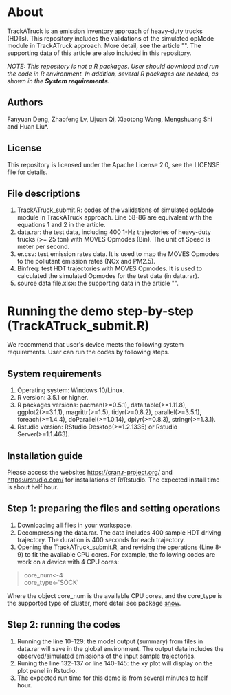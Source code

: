 # About
TrackATruck is an emission inventory approach of heavy-duty trucks (HDTs). This repository includes the validations of the simulated opMode module in TrackATruck approach. More detail, see the article "". The supporting data of this article are also included in this repository. 

*NOTE: This repository is not a R packages. User should download and run the code in R environment. In addition, several R packages are needed, as shown in the **System requirements.***

## Authors
Fanyuan Deng, Zhaofeng Lv, Lijuan Qi, Xiaotong Wang, Mengshuang Shi and Huan Liu*.
## License
This repository is licensed under the Apache License 2.0, see the LICENSE file for details.

## File descriptions
1. TrackATruck_submit.R: codes of the validations of simulated opMode module in TrackATruck approach. Line 58-86 are equivalent with the equations 1 and 2 in the article.
2. data.rar: the test data, including 400 1-Hz trajectories of heavy-duty trucks (>= 25 ton) with MOVES Opmodes (Bin). The unit of Speed is meter per second.
3. er.csv: test emission rates data. It is used to map the MOVES Opmodes to the pollutant emission rates (NOx and PM2.5).
4. Binfreq: test HDT trajectories with MOVES Opmodes. It is used to calculated the simulated Opmodes for the test data (in data.rar).
5. source data file.xlsx: the supporting data in the article "".

# Running the demo step-by-step (TrackATruck_submit.R)
We recommend that user's device meets the following system requirements. User can run the codes by following steps.

## System requirements
1. Operating system: Windows 10/Linux.
2. R version: 3.5.1 or higher.
3. R packages versions: pacman(>=0.5.1), data.table(>=1.11.8), ggplot2(>=3.1.1), magrittr(>=1.5), tidyr(>=0.8.2), parallel(>=3.5.1), foreach(>=1.4.4), doParallel(>=1.0.14), dplyr(>=0.8.3), stringr(>=1.3.1).
4. Rstudio version: RStudio Desktop(>=1.2.1335) or Rstudio Server(>=1.1.463).

## Installation guide
Please access the websites https://cran.r-project.org/ and https://rstudio.com/ for installations of R/Rstudio.
The expected install time is about helf hour.

## Step 1: preparing the files and setting operations
1. Downloading all files in your workspace.
2. Decompressing the data.rar. The data includes 400 sample HDT driving trajectory. The duration is 400 seconds for each trajectory.
3. Opening the TrackATruck_submit.R, and revising the operations (Line 8-9) to fit the available CPU cores. For example, the following codes are work on a device with 4 CPU cores:

>core_num<-4  
>core_type<-'SOCK'

Where the  object core_num is the available CPU cores, and the core_type is the supported type of cluster, more detail see package [snow](https://cran.r-project.org/web/packages/snow/snow.pdf).  


## Step 2: running the codes
1. Running the line 10-129: the model output (summary) from files in data.rar will save in the global environment. The output data includes the observed/simulated emissions of the input sample trajectories.
2. Runing the line 132-137 or line 140-145: the xy plot will display on the plot panel in Rstudio.
3. The expected run time for this demo is from several minutes to helf hour.
